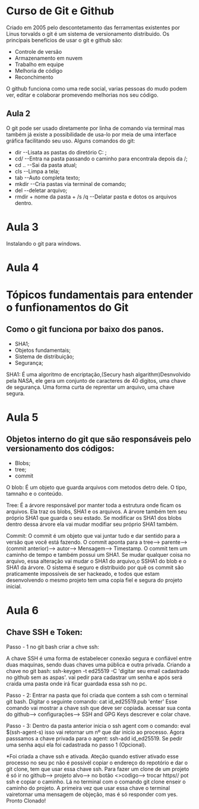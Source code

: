 # Curso de Git e Github

Criado em 2005 pelo descontetamento das ferramentas existentes por Linus torvalds o git é um sistema de versionamento distribuido.
Os principais benefícios de usar o git e github são:

- Controle de versão
- Armazenamento em nuvem
- Trabalho em equipe
- Melhoria de código
- Reconchimento

O github funciona como uma rede social, varias pessoas do mudo podem ver, editar e colaborar promevendo melhorias nos seu código.

## Aula 2

O git pode ser usado diretamente por linha de comando via terminal mas também já existe a possibilidade de usa-lo por meia de uma interface gráfica facilitando seu uso.
Alguns comandos do git:

- dir --Lisata as pastas do diretório C: ;
- cd/ --Entra na pasta passando o caminho para encontrala depois da /;
- cd .. --Sai da pasta atual;
- cls --Limpa a tela;
- tab --Auto completa texto;
- mkdir --Cria pastas via terminal de comando;
- del --deletar arquivo;
- rmdir + nome da pasta + /s /q --Delatar pasta e dotos os arquivos dentro.

# Aula 3
 Instalando o git para windows.

# Aula 4
# Tópicos fundamentais para entender o funfionamentos do Git
## Como o git funciona por baixo dos panos.

- SHA1;
- Objetos fundamentais;
- Sistema de distribuição;
- Segurança;

SHA1: É uma algoritmo de encriptação,(Secury hash algarithm)Desnvolvido pela NASA, ele gera um conjunto de caracteres de 40 digitos, uma chave de segurança. Uma forma curta de reprentar um arquivo, uma chave segura.

# Aula 5

## Objetos interno do git que são responsáveis pelo versionamento dos códigos:

- Blobs;
- tree;
- commit

O blob:
É um objeto que guarda arquivos com metodos detro dele. O tipo, tamnaho e o conteúdo.

Tree:
É a árvore responsável por manter toda a estrutura onde ficam os arquivos. Ela traz os blobs, SHA1 e os arquivos.
A árvore também tem seu próprio SHA1 que guarda o seu estado. Se modificar os SHA1 dos blobs dentro dessa árvore ela vai mudar modifiar seu próprio SHA1 também.

Commit:
O commit é um objeto que vai juntar tudo e dar sentido para a versão que você está fazendo. O commit aponta para a tree--> parente--> (commit anterior)--> autor--> Mensagem--> Timestamp.
O commit tem um caminho de tempo e também possui um SHA1. Se mudar qualquer coisa no arquivo, essa alteração vai mudar o SHA1 do arquivo,o SSHA1 do blob e o SHA1 da árvore.
O sistema é seguro e distribuido por quê os commit são praticamente impossíveis de ser hackeado, e todos que estam desenvolvendo o mesmo projeto tem uma copia fiel e segura do projeto inicial. 

# Aula 6
## Chave SSH e Token:

Passo - 1 no git bash criar a chve ssh:

A chave SSH é uma forma de estabelecer conexão segura e confiável entre duas maquinas, sendo duas chaves uma pública e outra privada.
Criando a chave no git bash:
ssh-keygen -t ed25519 -C 'digitar seu email cadastrado no github sem as aspas'.
vai pedir para cadastrar um senha e após será craida uma pasta onde irá ficar guardada essa ssh no pc.

Passo - 2:
Entrar na pasta que foi criada que contem a ssh com o terminal git bash. Digitar o seguinte comando:
cat id_ed25519.pub 'enter' Esse comando vai mostrar a chave ssh que deve ser copiada.
acessar sua conta do github--> configurações--> SSH and GPG Keys descrever e colar chave.

Passo - 3:
Dentro da pasta anterior inicia o ssh agent com o comando: eval $(ssh-agent-s) isso vai retornar um nº que dar inicio ao processo.
Agora passsamos a chave privada para o agent:
ssh-add id_ed25519. Se pedir uma senha aqui ela foi cadastrada no passo 1 (Opcional).

*Foi criada a chave ssh e ativada. Ateção quando estiver ativado esse processo no seu pc não é possivél copiar o endereço do repotório e dar o git clone, tem que usar essa chave ssh.
Para fazer um clone de um projeto é só ir no github--> projeto alvo--> no botão <>codigo--> trocar https// pot ssh e copiar o caminho. Lá no terminal
com o comando git clone enseir o caminho do projeto. A primeira vez que usar essa chave o terminal vairetornar uma mensagem de objeção, mas é só responder com yes. Pronto Clonado!

